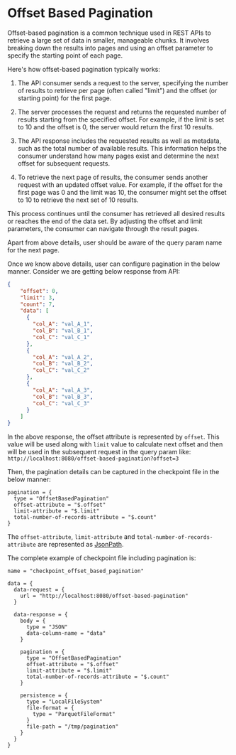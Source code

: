 # Offset Based Pagination

Offset-based pagination is a common technique used in REST APIs to retrieve a large set of data in smaller, manageable chunks. It involves breaking down the results into pages and using an offset parameter to specify the starting point of each page.

Here's how offset-based pagination typically works:

1. The API consumer sends a request to the server, specifying the number of results to retrieve per page (often called "limit") and the offset (or starting point) for the first page.

2. The server processes the request and returns the requested number of results starting from the specified offset. For example, if the limit is set to 10 and the offset is 0, the server would return the first 10 results.

3. The API response includes the requested results as well as metadata, such as the total number of available results. This information helps the consumer understand how many pages exist and determine the next offset for subsequent requests.

4. To retrieve the next page of results, the consumer sends another request with an updated offset value. For example, if the offset for the first page was 0 and the limit was 10, the consumer might set the offset to 10 to retrieve the next set of 10 results.

This process continues until the consumer has retrieved all desired results or reaches the end of the data set. By adjusting the offset and limit parameters, the consumer can navigate through the result pages.

Apart from above details, user should be aware of the query param name for the next page.

Once we know above details, user can configure pagination in the below manner. Consider we are getting below response from API:

```json
{
    "offset": 0,
    "limit": 3,
    "count": 7,
    "data": [
      {
        "col_A": "val_A_1",
        "col_B": "val_B_1",
        "col_C": "val_C_1"
      },
      {
        "col_A": "val_A_2",
        "col_B": "val_B_2",
        "col_C": "val_C_2"
      },
      {
        "col_A": "val_A_3",
        "col_B": "val_B_3",
        "col_C": "val_C_3"
      }
    ]
}
```

In the above response, the offset attribute is represented by `offset`. This value will be used along with `limit` value to calculate next offset and then will be used in the subsequent request in the query param like: `http://localhost:8080/offset-based-pagination?offset=3`

Then, the pagination details can be captured in the checkpoint file in the below manner:

```hocon
pagination = {
  type = "OffsetBasedPagination"
  offset-attribute = "$.offset"
  limit-attribute = "$.limit"
  total-number-of-records-attribute = "$.count"
}
```

The `offset-attribute`, `limit-attribute` and `total-number-of-records-attribute` are represented as [JsonPath](https://support.smartbear.com/alertsite/docs/monitors/api/endpoint/jsonpath.html).

The complete example of checkpoint file including pagination is:

```hocon
name = "checkpoint_offset_based_pagination"

data = {
  data-request = {
    url = "http://localhost:8080/offset-based-pagination"
  }

  data-response = {
    body = {
      type = "JSON"
      data-column-name = "data"
    }

    pagination = {
      type = "OffsetBasedPagination"
      offset-attribute = "$.offset"
      limit-attribute = "$.limit"
      total-number-of-records-attribute = "$.count"
    }

    persistence = {
      type = "LocalFileSystem"
      file-format = {
        type = "ParquetFileFormat"
      }
      file-path = "/tmp/pagination"
    }
  }
}
```
